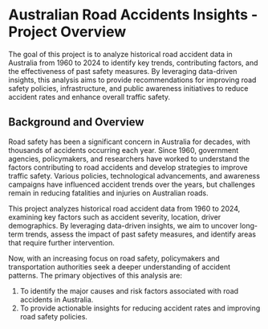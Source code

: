 # Australian Road Accidents Insights - Project Overview
The goal of this project is to analyze historical road accident data in Australia from 1960 to 2024 to identify key trends, contributing factors, and the effectiveness of past safety measures. 
By leveraging data-driven insights, this analysis aims to provide recommendations for improving road safety policies, infrastructure, and public awareness initiatives to reduce accident rates and enhance 
overall traffic safety.

## Background and Overview
Road safety has been a significant concern in Australia for decades, with thousands of accidents occurring each year. Since 1960, government agencies, policymakers, and researchers have worked to understand the factors contributing to road accidents and develop strategies to improve traffic safety. Various policies, technological advancements, and awareness campaigns have influenced accident trends over the years, but challenges remain in reducing fatalities and injuries on Australian roads.  

This project analyzes historical road accident data from 1960 to 2024, examining key factors such as accident severity, location, driver demographics. By leveraging data-driven insights, we aim to uncover long-term trends, assess the impact of past safety measures, and identify areas that require further intervention.  

Now, with an increasing focus on road safety, policymakers and transportation authorities seek a deeper understanding of accident patterns. The primary objectives of this analysis are:  
1) To identify the major causes and risk factors associated with road accidents in Australia.  
2) To provide actionable insights for reducing accident rates and improving road safety policies.  
